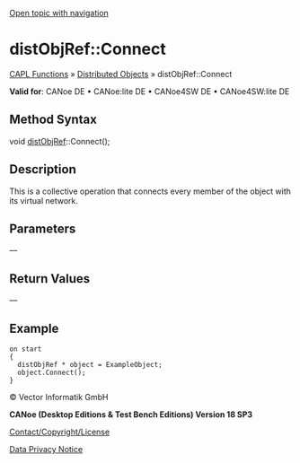 [Open topic with navigation](../../../../../CANoeDEFamily.htm#Topics/CAPLFunctions/DistributedObjects/Methods/CAPLfunctiondistObjRefConnect.md)

# distObjRef::Connect

[CAPL Functions](../../CAPLfunctions.md) » [Distributed Objects](../CAPLfunctionsDOOverview.md) » distObjRef::Connect

**Valid for**: CANoe DE • CANoe:lite DE • CANoe4SW DE • CANoe4SW:lite DE

## Method Syntax

void [distObjRef](../Objects/CAPLfunctiondistObjRef.md)::Connect();

## Description

This is a collective operation that connects every member of the object with its virtual network.

## Parameters

—

## Return Values

—

## Example

```plaintext
on start
{
  distObjRef * object = ExampleObject;
  object.Connect();
}
```

© Vector Informatik GmbH

**CANoe (Desktop Editions & Test Bench Editions) Version 18 SP3**

[Contact/Copyright/License](../../../Shared/ContactCopyrightLicense.md)

[Data Privacy Notice](https://www.vector.com/int/en/company/get-info/privacy-policy/)